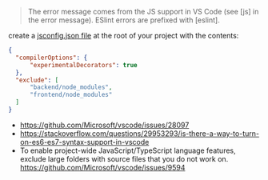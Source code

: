 >The error message comes from the JS support in VS Code (see [js] in the error message). ESlint errors are prefixed with [eslint].

create a [jsconfig.json file](https://code.visualstudio.com/Docs/languages/javascript#_javascript-project-jsconfigjson) at the root of your project with the contents:

```json
{
  "compilerOptions": {
      "experimentalDecorators": true
  },
  "exclude": [
      "backend/node_modules",
      "frontend/node_modules"
  ]
}
```

- https://github.com/Microsoft/vscode/issues/28097
- https://stackoverflow.com/questions/29953293/is-there-a-way-to-turn-on-es6-es7-syntax-support-in-vscode
- To enable project-wide JavaScript/TypeScript language features, exclude large folders with source files that you do not work on. https://github.com/Microsoft/vscode/issues/9594
